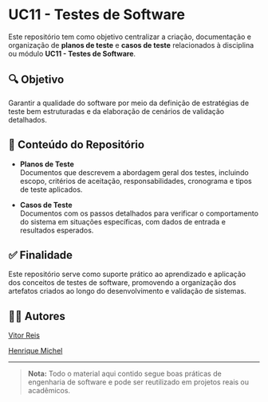 # UC11 - Testes de Software

Este repositório tem como objetivo centralizar a criação, documentação e organização de **planos de teste** e **casos de teste** relacionados à disciplina ou módulo **UC11 - Testes de Software**.

## 🔍 Objetivo

Garantir a qualidade do software por meio da definição de estratégias de teste bem estruturadas e da elaboração de cenários de validação detalhados.

## 📁 Conteúdo do Repositório

- **Planos de Teste**  
  Documentos que descrevem a abordagem geral dos testes, incluindo escopo, critérios de aceitação, responsabilidades, cronograma e tipos de teste aplicados.

- **Casos de Teste**  
  Documentos com os passos detalhados para verificar o comportamento do sistema em situações específicas, com dados de entrada e resultados esperados.

## ✅ Finalidade

Este repositório serve como suporte prático ao aprendizado e aplicação dos conceitos de testes de software, promovendo a organização dos artefatos criados ao longo do desenvolvimento e validação de sistemas.

## 👨‍💻 Autores

[Vitor Reis](https://github.com/ReisVC)

[Henrique Michel](https://github.com/FriendlyDemon)

---

> **Nota:** Todo o material aqui contido segue boas práticas de engenharia de software e pode ser reutilizado em projetos reais ou acadêmicos.
